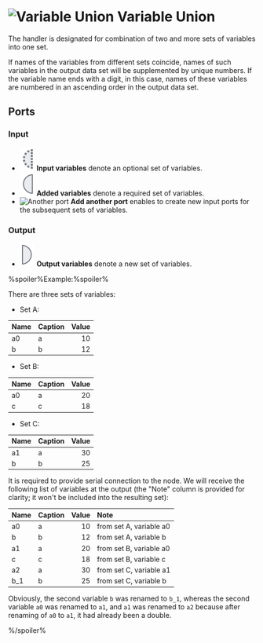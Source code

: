 # ![Variable Union](../../images/icons/components/unionvariables_default.svg) Variable Union

The handler is designated for combination of two and more sets of variables into one set.

If names of the variables from different sets coincide, names of such variables in the output data set will be supplemented by unique numbers. If the variable name ends with a digit, in this case, names of these variables are numbered in an ascending order in the output data set.

## Ports

### Input

* ![Input variables](../../images/icons/app/node/ports/inputs-optional/variable_inactive.svg) **Input variables** denote an optional set of variables.
* ![Added variables](../../images/icons/app/node/ports/inputs/variable_inactive.svg) **Added variables** denote a required set of variables.
* ![Another port](../../images/icons/app/node/ports/add/add_inactive_default.svg) **Add another port** enables to create new input ports for the subsequent sets of variables.

### Output

* ![Output variables](../../images/icons/app/node/ports/outputs/variable_inactive.svg) **Output variables** denote a new set of variables.

%spoiler%Example:%spoiler%

There are three sets of variables:

* Set A:

| Name | Caption | Value |
|:--|:--|--:|
| a0 | a | 10 |
| b | b | 12 |

* Set B:

| Name | Caption | Value |
|:--|:--|--:|
| a0 | a | 20 |
| c | c | 18 |

* Set C:

| Name | Caption | Value |
|:--|:--|--:|
| a1 | a | 30 |
| b | b | 25 |

It is required to provide serial connection to the node. We will receive the following list of variables at the output (the "Note" column is provided for clarity; it won't be included into the resulting set):

| Name | Caption | Value | Note |
|:--|:--|--:|:--|
| a0 | a | 10 | from set A, variable a0 |
| b | b | 12 | from set A, variable b |
| a1 | a | 20 | from set B, variable a0 |
| c | c | 18 | from set B, variable c |
| a2 | a | 30 | from set C, variable a1 |
| b_1 | b | 25 | from set C, variable b |

Obviously, the second variable `b` was renamed to `b_1`, whereas the second variable `a0` was renamed to `a1`, and `a1` was renamed to `a2` because after renaming of `a0` to `a1`, it had already been a double.

%/spoiler%
